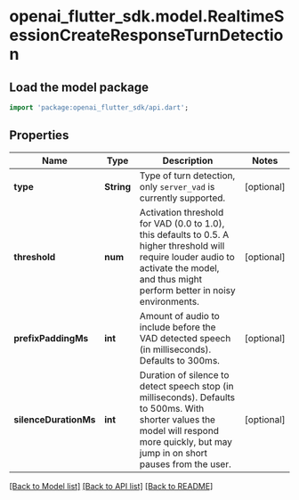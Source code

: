 # openai_flutter_sdk.model.RealtimeSessionCreateResponseTurnDetection

## Load the model package
```dart
import 'package:openai_flutter_sdk/api.dart';
```

## Properties
Name | Type | Description | Notes
------------ | ------------- | ------------- | -------------
**type** | **String** | Type of turn detection, only `server_vad` is currently supported.  | [optional] 
**threshold** | **num** | Activation threshold for VAD (0.0 to 1.0), this defaults to 0.5. A  higher threshold will require louder audio to activate the model, and  thus might perform better in noisy environments.  | [optional] 
**prefixPaddingMs** | **int** | Amount of audio to include before the VAD detected speech (in  milliseconds). Defaults to 300ms.  | [optional] 
**silenceDurationMs** | **int** | Duration of silence to detect speech stop (in milliseconds). Defaults  to 500ms. With shorter values the model will respond more quickly,  but may jump in on short pauses from the user.  | [optional] 

[[Back to Model list]](../README.md#documentation-for-models) [[Back to API list]](../README.md#documentation-for-api-endpoints) [[Back to README]](../README.md)


